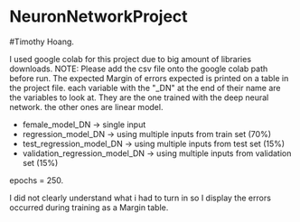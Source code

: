# NeuronNetworkProject
#Timothy Hoang.

I used google colab for this project due to big amount of libraries downloads.
NOTE:
Please add the csv file onto the google colab path before run.
The expected Margin of errors expected is printed on a table in the project file.
each variable with the "_DN" at the end of their name are the variables to look at. They are the one trained with the deep neural network. the other ones are linear model.
- female_model_DN -> single input
- regression_model_DN -> using multiple inputs from train set (70%)
- test_regression_model_DN -> using multiple inputs from test set (15%)
- validation_regression_model_DN -> using multiple inputs from validation set (15%)


epochs = 250.


I did not clearly understand what i had to turn in so I display the errors occurred during training as a Margin table.
